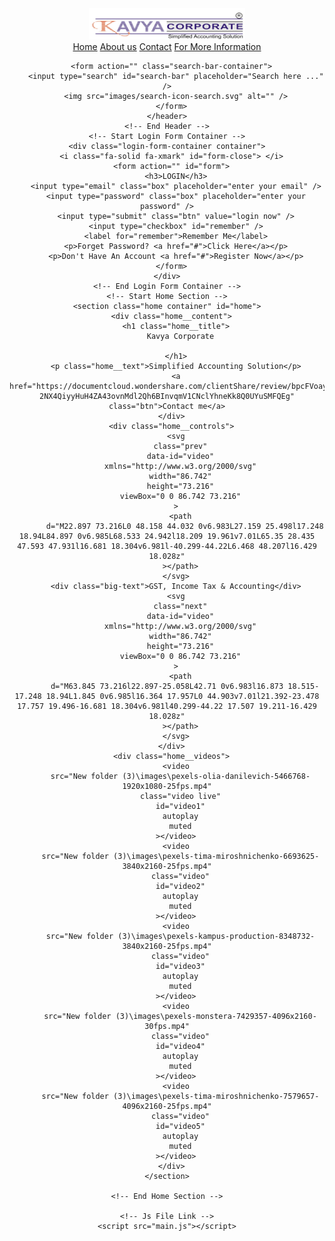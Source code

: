 <!DOCTYPE html>
<html lang="en">
  <head>
    <meta charset="UTF-8" />
    <meta http-equiv="X-UA-Compatible" content="IE=edge" />
    <meta name="viewport" content="width=device-width, initial-scale=1.0" />
    <title>Kavya Corporate</title>
    <!-- Css File Link -->
    <link rel="stylesheet" href="New folder (3)/style.css" />
    <!-- Font Awesome Link -->
    <link
      rel="stylesheet"
      href="https://cdnjs.cloudflare.com/ajax/libs/font-awesome/6.2.0/css/all.min.css"
      integrity="sha512-xh6O/CkQoPOWDdYTDqeRdPCVd1SpvCA9XXcUnZS2FmJNp1coAFzvtCN9BmamE+4aHK8yyUHUSCcJHgXloTyT2A=="
      crossorigin="anonymous"
      referrerpolicy="no-referrer"/>
  </head>
  <body>
    <!-- Start Header -->
    <header>
      <div id="menu-bar" class="fa-solid fa-bars"></div>
      <a href="https://www.google.com/maps/place/Kavya+Corporate/@21.2286407,72.8976496,15z/data=!4m6!3m5!1s0x3be04f6015cd43a9:0x8e4a3824004212dc!8m2!3d21.2286407!4d72.8976496!16s%2Fg%2F11gffhtnrn" class="header__logo">
        <img src="New folder (3)\images\logo.png" width="250" height="50" alt=""/>
      </a>
      <nav class="navbar">
        <div class="navbar__links">
          <a href="#">Home</a>
          <a href="New folder (3)\About Us.html">About us</a>
          <a href="https://documentcloud.wondershare.com/clientShare/review/bpcFVoayn8Msp0rtjRcN4WokAUXRE-2NX4QiyyHuH4ZA43ovnMdl2Qh6BInvqmV1CNclYhneKk8Q0UYuSMFQEg">Contact</a>
          <a href="https://documentcloud.wondershare.com/clientShare/review/bpcFVoayn8Msp0rtjRcN4bptw_kOGuIIXBcI0nJqNZsX4Ok14K89PRSwYLvsHu2A7_yXFN01NbTfwVNejfiwug">For More Information</a>
        </div>
      </nav>
      
      <form action="" class="search-bar-container">
        <input type="search" id="search-bar" placeholder="Search here ..." />
        <img src="images/search-icon-search.svg" alt="" />
      </form>
    </header>
    <!-- End Header -->
    <!-- Start Login Form Container -->
    <div class="login-form-container container">
      <i class="fa-solid fa-xmark" id="form-close"> </i>
      <form action="" id="form">
        <h3>LOGIN</h3>
        <input type="email" class="box" placeholder="enter your email" />
        <input type="password" class="box" placeholder="enter your password" />
        <input type="submit" class="btn" value="login now" />
        <input type="checkbox" id="remember" />
        <label for="remember">Remember Me</label>
        <p>Forget Password? <a href="#">Click Here</a></p>
        <p>Don't Have An Account <a href="#">Register Now</a></p>
      </form>
    </div>
    <!-- End Login Form Container -->
    <!-- Start Home Section -->
    <section class="home container" id="home">
      <div class="home__content">
        <h1 class="home__title">
          Kavya Corporate

        </h1>
        <p class="home__text">Simplified Accounting Solution</p>
        <a href="https://documentcloud.wondershare.com/clientShare/review/bpcFVoayn8Msp0rtjRcN4WokAUXRE-2NX4QiyyHuH4ZA43ovnMdl2Qh6BInvqmV1CNclYhneKk8Q0UYuSMFQEg" class="btn">Contact me</a>
      </div>
      <div class="home__controls">
        <svg
          class="prev"
          data-id="video"
          xmlns="http://www.w3.org/2000/svg"
          width="86.742"
          height="73.216"
          viewBox="0 0 86.742 73.216"
        >
          <path
            d="M22.897 73.216L0 48.158 44.032 0v6.983L27.159 25.498l17.248 18.94L84.897 0v6.985L68.533 24.942l18.209 19.961v7.01L65.35 28.435 47.593 47.931l16.681 18.304v6.981l-40.299-44.22L6.468 48.207l16.429 18.028z"
          ></path>
        </svg>
        <div class="big-text">GST, Income Tax & Accounting</div>
        <svg
          class="next"
          data-id="video"
          xmlns="http://www.w3.org/2000/svg"
          width="86.742"
          height="73.216"
          viewBox="0 0 86.742 73.216"
        >
          <path
            d="M63.845 73.216l22.897-25.058L42.71 0v6.983l16.873 18.515-17.248 18.94L1.845 0v6.985l16.364 17.957L0 44.903v7.01l21.392-23.478 17.757 19.496-16.681 18.304v6.981l40.299-44.22 17.507 19.211-16.429 18.028z"
          ></path>
        </svg>
      </div>
      <div class="home__videos">
        <video
          src="New folder (3)\images\pexels-olia-danilevich-5466768-1920x1080-25fps.mp4"
          class="video live"
          id="video1"
          autoplay
          muted
        ></video>
        <video
          src="New folder (3)\images\pexels-tima-miroshnichenko-6693625-3840x2160-25fps.mp4"
          class="video"
          id="video2"
          autoplay
          muted
        ></video>
        <video
          src="New folder (3)\images\pexels-kampus-production-8348732-3840x2160-25fps.mp4"
          class="video"
          id="video3"
          autoplay
          muted
        ></video>
        <video
          src="New folder (3)\images\pexels-monstera-7429357-4096x2160-30fps.mp4"
          class="video"
          id="video4"
          autoplay
          muted
        ></video>
        <video
          src="New folder (3)\images\pexels-tima-miroshnichenko-7579657-4096x2160-25fps.mp4"
          class="video"
          id="video5"
          autoplay
          muted
        ></video>
      </div>
    </section>

    <!-- End Home Section -->

    <!-- Js File Link -->
    <script src="main.js"></script>
  </body>
</html>
<!-- <svg
xmlns="http://www.w3.org/2000/svg"
width="86.742"
height="73.216"
viewBox="0 0 86.742 73.216"
>
<path
  d="M22.897 73.216L0 48.158 44.032 0v6.983L27.159 25.498l17.248 18.94L84.897 0v6.985L68.533 24.942l18.209 19.961v7.01L65.35 28.435 47.593 47.931l16.681 18.304v6.981l-40.299-44.22L6.468 48.207l16.429 18.028z"
></path>
</svg>
<svg
xmlns="http://www.w3.org/2000/svg"
width="86.742"
height="73.216"
viewBox="0 0 86.742 73.216"
>
<path
  d="M63.845 73.216l22.897-25.058L42.71 0v6.983l16.873 18.515-17.248 18.94L1.845 0v6.985l16.364 17.957L0 44.903v7.01l21.392-23.478 17.757 19.496-16.681 18.304v6.981l40.299-44.22 17.507 19.211-16.429 18.028z"
></path>
</svg> -->
